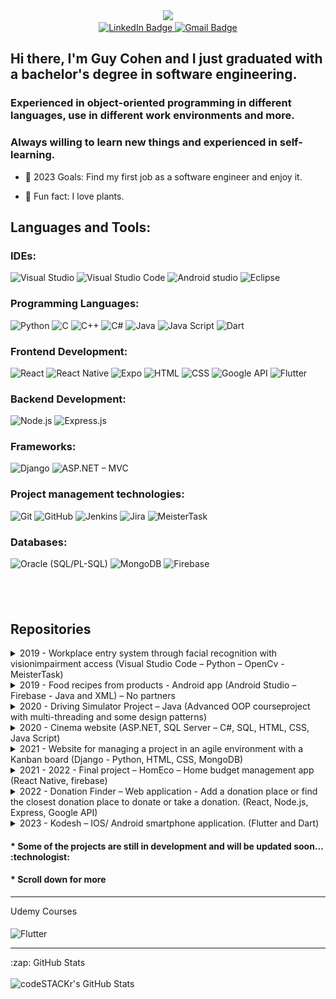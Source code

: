 <div id="header" align="center">
 <img src="https://media.giphy.com/media/fwbzI2kV3Qrlpkh59e/giphy.gif" width="200"/>
 <div id="badges">
    <a href="https://www.linkedin.com/in/guy-cohen-software-engineer/">
      <img src="https://img.shields.io/badge/LinkedIn-0a66c2?style=for-the-badge&logo=linkedin&logoColor=white" alt="LinkedIn Badge"/>
    </a>
    <a href="mailto:Guyco070@gmail.com">
      <img src="https://img.shields.io/badge/Gmail-red?style=for-the-badge&logo=gmail&logoColor=white" alt="Gmail Badge"/>
    </a>
  </div>
</div>

## Hi there, I'm Guy Cohen and I just graduated with a bachelor's degree in software engineering.

### Experienced in object-oriented programming in different languages, use in different work environments and more.

### Always willing to learn new things and experienced in self-learning.

<!-- - 🔭 Check out my VS Code course: [Become A VS Code SuperHero!][course]! -->

- 🥅 2023 Goals: Find my first job as a software engineer and enjoy it.

- 🌱 Fun fact: I love plants.

<!-- ### Connect with me:

[![website](./img/globe-light.svg)](https://codestackr.com#gh-light-mode-only)
[![website](./img/globe-dark.svg)](https://codestackr.com#gh-dark-mode-only)
&nbsp;&nbsp;
[![website](./img/youtube-light.svg)](https://youtube.com/codestackr#gh-light-mode-only)
[![website](./img/youtube-dark.svg)](https://youtube.com/codestackr#gh-dark-mode-only)
&nbsp;&nbsp;
[![website](./img/twitter-light.svg)](https://twitter.com/codestackr#gh-light-mode-only)
[![website](./img/twitter-dark.svg)](https://twitter.com/codestackr#gh-dark-mode-only)
&nbsp;&nbsp;
[![website](./img/linkedin-light.svg)](https://linkedin.com/in/codeSTACKr#gh-light-mode-only)
[![website](./img/linkedin-dark.svg)](https://linkedin.com/in/codeSTACKr#gh-dark-mode-only)
&nbsp;&nbsp;
[![website](./img/instagram-light.svg)](https://instagram.com/codeSTACKr#gh-light-mode-only)
[![website](./img/instagram-dark.svg)](https://instagram.com/codeSTACKr#gh-dark-mode-only) -->

## Languages and Tools:

<div>

### IDEs:

<img alt="Visual Studio" src="https://img.shields.io/badge/Visual%20Studio-aa75e9?style=for-the-badge&logo=VisualStudio&logoColor=white" />
<img alt="Visual Studio Code" src="https://img.shields.io/badge/Visual%20Studio%20Code-0078d7?style=for-the-badge&logo=visualstudiocode&logoColor=white" />
<img alt="Android studio" src="https://img.shields.io/badge/Android%20Studio-669933?style=for-the-badge&logo=androidstudio&logoColor=white" />
<img alt="Eclipse" src="https://img.shields.io/badge/eclipse-2C2255?style=for-the-badge&logo=eclipse&logoColor=white" />
<br />

### Programming Languages:

<img alt="Python" src="https://img.shields.io/badge/Python-4B8BBE?style=for-the-badge&logo=python&logoColor=white" />
<img alt="C" src="https://img.shields.io/badge/C-5c6bc0?style=for-the-badge&logo=c&logoColor=white" />
<img alt="C++" src="https://img.shields.io/badge/C++-5E97D0?style=for-the-badge&logo=cplusplus&logoColor=white" />
<img alt="C#" src="https://img.shields.io/badge/C%23-37008c?style=for-the-badge&logo=csharp&logoColor=white" />
<img alt="Java" src="https://img.shields.io/badge/Java-f89820?style=for-the-badge&logo=java&logoColor=white" />
<img alt="Java Script" src="https://img.shields.io/badge/Java%20Script-f7df1e?style=for-the-badge&logo=javascript&logoColor=white" />
<img alt="Dart" src="https://img.shields.io/badge/Dart-00579c?style=for-the-badge&logo=dart&logoColor=white" />
<br />

### Frontend Development:

<img alt="React" src="https://img.shields.io/badge/react-61DBFB?style=for-the-badge&logo=react&logoColor=white" />
<img alt="React Native" src="https://img.shields.io/badge/React%20Native-61DBFB?style=for-the-badge&logo=react&logoColor=white" />
<img alt="Expo" src="https://img.shields.io/badge/Expo-33363b?style=for-the-badge&logo=Expo&logoColor=white" />
<img alt="HTML" src="https://img.shields.io/badge/HTML-e34c26?style=for-the-badge&logo=html5&logoColor=white" />
<img alt="CSS" src="https://img.shields.io/badge/CSS-264de4?style=for-the-badge&logo=css3&logoColor=white" />
<img alt="Google API" src="https://img.shields.io/badge/google%20api-red?style=for-the-badge&logo=google&logoColor=white" />
<img alt="Flutter" src="https://img.shields.io/badge/Flutter-00579c?style=for-the-badge&logo=flutter&logoColor=white" />
<br />

### Backend Development:

<img alt="Node.js" src="https://img.shields.io/badge/Node.js-68A063?style=for-the-badge&logo=node.js&logoColor=white" />
<img alt="Express.js" src="https://img.shields.io/badge/Express-363636?style=for-the-badge&logo=Express&logoColor=white" />
<br />

### Frameworks:

<img alt="Django" src="https://img.shields.io/badge/Django-092d1f?style=for-the-badge&logo=django&logoColor=white" />
<img alt="ASP.NET – MVC" src="https://img.shields.io/badge/ASP.NET-4e2acd?style=for-the-badge&logo=dotnet&logoColor=white" />
<br />

### Project management technologies:

<!-- <img alt="Windows Form" src="https://img.shields.io/badge/GitHub-171515?style=for-the-badge&logo=github&logoColor=white" /> -->
<img alt="Git" src="https://img.shields.io/badge/Git-F1502F?style=for-the-badge&logo=git&logoColor=white" />
<img alt="GitHub" src="https://img.shields.io/badge/GitHub-171515?style=for-the-badge&logo=github&logoColor=white" />
<img alt="Jenkins" src="https://img.shields.io/badge/Jenkins-212529?style=for-the-badge&logo=Jenkins&logoColor=white" />
<img alt="Jira" src="https://img.shields.io/badge/Jira-004fc6?style=for-the-badge&logo=Jirasoftware&logoColor=white" />
<img alt="MeisterTask" src="https://img.shields.io/badge/MeisterTask-00a5f7?style=for-the-badge&logo=meistertask&logoColor=white" style="padding-right:10px;"/>
<br />

### Databases:

<img alt="Oracle (SQL/PL-SQL)" src="https://img.shields.io/badge/Oracle-F80102?style=for-the-badge&logo=oracle&logoColor=white" />
<img alt="MongoDB" src="https://img.shields.io/badge/MongoDB-3FA037?style=for-the-badge&logo=mongodb&logoColor=white" />
<img alt="Firebase" src="https://img.shields.io/badge/Firebase-F6820D?style=for-the-badge&logo=Firebase&logoColor=white" />

</div>
<!-- 
XML -->
<!-- <img alt="SQL Server" src="https://img.shields.io/badge/GitHub-171515?style=for-the-badge&logo=github&logoColor=white" /> -->

## <br />

## Repositories

<div id='repositories' class='skill2'>
<details>
    <summary> 2019 - Workplace entry system through facial recognition with visionimpairment access (Visual Studio Code – Python – OpenCv - MeisterTask) </summary>
<br />

<a href="https://github.com/YonatanHen/Face_Rec_System">
  <img align="center" src="https://github-readme-stats.vercel.app/api/pin/?username=YonatanHen&repo=Face_Rec_System&bg_color=white" />
</a>
&nbsp;&nbsp;
<a href='https://youtu.be/_H7NXx41TGY'>
  <img align="center"  alt="Watch the video" width="300px" src="./assets/faceRec.jpg" />
</a>
</details>

<details>

<summary> 2019 - Food recipes from products - Android app (Android Studio – Firebase - Java and XML) – No partners </summary>
<br />
<a href="https://github.com/Guyco070/Food-recipes-from-products---android-App">
  <img align="center" src="https://github-readme-stats.vercel.app/api/pin/?username=Guyco070&repo=Food-recipes-from-products---android-App&bg_color=white" />
</a>
&nbsp;&nbsp;
<a href='https://youtu.be/C4j5wOaLyi8'>
  <img align="center"  alt="Watch the video" width="300px" src="./assets/frpic.png" />
</a>

</details>

<details>

<summary> 2020 - Driving Simulator Project – Java (Advanced OOP courseproject with multi-threading and some design patterns) </summary>
<br />

[![Readme Card](https://github-readme-stats.vercel.app/api/pin/?username=yarinab1&repo=Traffic-simulator-java&bg_color=white)](https://github.com/yarinab1/Traffic-simulator-java)

</details>

<details>
<summary> 2020 - Cinema website (ASP.NET, SQL Server – C#, SQL, HTML, CSS, Java Script) </summary>
<br />

[![Readme Card](https://github-readme-stats.vercel.app/api/pin/?username=Guyco070&repo=Cinema-website---ASP.NET-Sql-Developer&bg_color=white)](https://github.com/Guyco070/Cinema-website---ASP.NET-Sql-Developer)

</details>

<details>

<summary> 2021 - Website for managing a project in an agile environment with a Kanban board (Django - Python, HTML, CSS, MongoDB) </summary>
<br />
<a href="https://github.com/Guyco070/Agile-method-Python-WEB">
  <img align="center" src="https://github-readme-stats.vercel.app/api/pin/?username=Guyco070&repo=Agile-method-Python-WEB&bg_color=white" />
</a>
&nbsp;&nbsp;
<a href='https://youtu.be/6MgyT9TGvkw'>
  <img align="center"  alt="Watch the video" width="300px" src="./assets/MyKanban.jpg" />
</a>
</details>

<details>

<summary> 2021 - 2022 - Final project – HomEco – Home budget management app (React Native, firebase) </summary>
<br />
<a href="https://github.com/Guyco070/HomEco-Final-project--React-Native-">
  <img align="center" src="https://github-readme-stats.vercel.app/api/pin/?username=Guyco070&repo=HomEco-Final-project--React-Native-&bg_color=white" />
</a>
&nbsp;&nbsp;
<a href='https://youtu.be/LZInDR4q70w'>
  <img align="center"  alt="Watch the video" width="300px" src="./assets/HomEco.png" />
</a>
</details>
 
 <details>

<summary> 2022 - Donation Finder – Web application - Add a donation place or find the closest donation place to donate or take a donation. (React, Node.js, Express, Google API) </summary>
<br />

&nbsp;&nbsp;
<a href='https://youtu.be/bS_d_YdTbeU'>
  <img align="center"  alt="Watch the video" width="500px" src="./assets/DonatioFinder.jpg" />
</a>
  
### Backend Development:

<a href='https://github.com/RotemLibrati/donation-finder-nodejs.git'>
    <img alt="Backend GitHub" src="https://img.shields.io/badge/Backend%20GitHub-171515?style=for-the-badge&logo=github&logoColor=white" />
</a>

  
### Frontend Development:

<a href='https://github.com/RotemLibrati/donation-finder-react.git'>
    <img alt="Frontend GitHub" src="https://img.shields.io/badge/Frontend%20GitHub-171515?style=for-the-badge&logo=github&logoColor=white" />
</a>
  
</details>
 
 <details>

<summary> 2023 - Kodesh – IOS/ Android smartphone application. (Flutter and Dart)</summary>

The application was developed to help its users who want to know the entry and exit times of Shabbats and Jewish holidays, Jewish times of the day, and more by logging in or by receiving notifications as the users wish.
It is also possible to set notifications for additional reminders, for example, reminders to put on tefillin.
<br />
<a href="https://github.com/Guyco070/Kodesh-app----Flutter-app">
  <img align="center" src="https://github-readme-stats.vercel.app/api/pin/?username=Guyco070&repo=Kodesh-app----Flutter-app&bg_color=white" />
</a>
&nbsp;&nbsp;
<a href='[https://youtu.be/LZInDR4q70w](https://vimeo.com/790796748)'>
  <img align="center"  alt="Watch the video" width="300px" src="./assets/kodesh.png" />
</a>
</details>
 
<h4> * Some of the projects are still in development and will be updated soon... :technologist:</h5>
<h4> * Scroll down for more</h4>
</div>

</details>

---
 <summary>Udemy Courses</summary>
 <br />

 <img align="center" alt="Flutter" width="400px" src="https://udemy-certificate.s3.amazonaws.com/image/UC-2e99409d-a1e1-424f-968e-8daf120aa137.jpg?v=1667994514000" />

---
 <summary>:zap: GitHub Stats</summary>
 <br />

 <img alt="codeSTACKr's GitHub Stats" src="https://github-readme-stats.vercel.app/api?username=Guyco070&show_icons=true&hide_border=false&title_color=ff652f&icon_color=FFE400&bg_color=09131B&text_color=ffffff&border_color=0c1a25&hide=issues" />

</details>

<!-- [website]: https://codeSTACKr.com
[course]: http://vsCodeHero.com
[twitter]: https://twitter.com/codeSTACKr
[youtube]: https://youtube.com/codeSTACKr
[instagram]: https://instagram.com/codeSTACKr
[linkedin]: https://linkedin.com/in/codeSTACKr
[webdevplaylist]: https://www.youtube.com/playlist?list=PLkwxH9e_vrAJ0WbEsFA9W3I1W-g_BTsbt
[jsplaylist]: https://www.youtube.com/playlist?list=PLkwxH9e_vrALRJKu7wfXby3MKeflhTu6B
[cssplaylist]: https://www.youtube.com/playlist?list=PLkwxH9e_vrALSdvZuEh6gqQdmDoDIoqz4
[reactplaylist]: https://www.youtube.com/playlist?list=PLkwxH9e_vrAK4TdffpxKY3QGyHCpxFcQ0 -->
